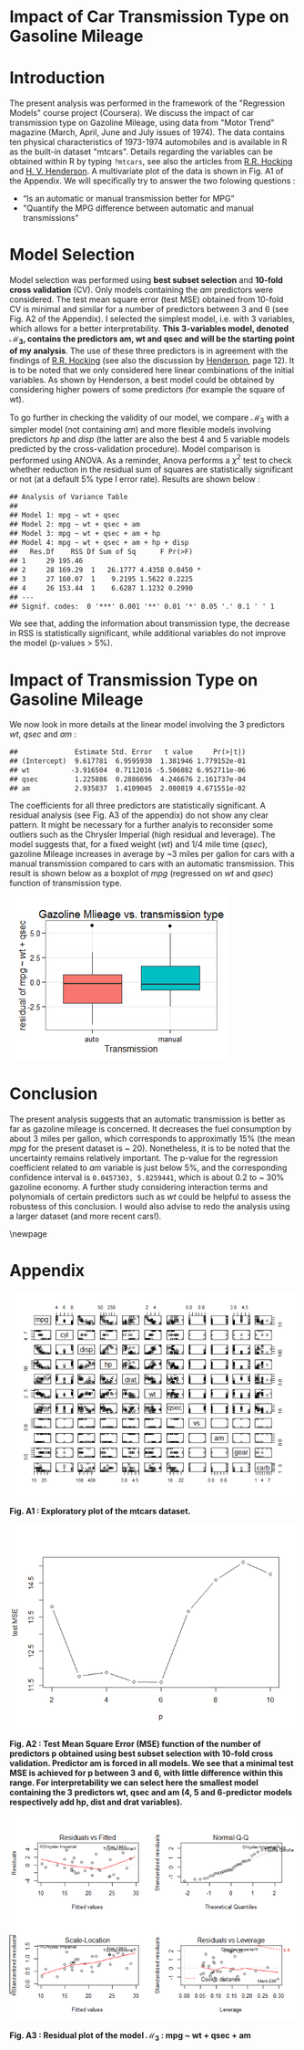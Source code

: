# Impact of Car Transmission Type on Gasoline Mileage
# Introduction

The present analysis was performed in the framework of the "Regression Models" course project (Coursera).
We discuss the impact of car transmission type on Gazoline Mileage, using data from "Motor Trend" magazine (March, April, June and July issues of 1974). The data contains ten physical characteristics of 1973-1974 automobiles and is available in R as the built-in dataset "mtcars". Details regarding the variables can be obtained within R by typing ```?mtcars```, see also the articles from [R.R. Hocking][1] and [H. V. Henderson][2]. A multivariate plot of the data is shown in Fig. A1 of the Appendix. We will specifically try to answer the two folowing questions :

* “Is an automatic or manual transmission better for MPG”
* "Quantify the MPG difference between automatic and manual transmissions"

[1]: http://www.jstor.org/discover/10.2307/2529336?sid=21105393870311&uid=4&uid=3737864&uid=2129&uid=2&uid=70
[2]: http://www.mortality.org/INdb/2008/02/12/8/document.pdf

# Model Selection
Model selection was performed using **best subset selection** and **10-fold cross validation** (CV).
Only models containing the *am* predictors were considered.
The test mean square error (test MSE) obtained from 10-fold CV is minimal and similar for a number of predictors between 3 and 6 (see Fig. A2 of the Appendix). I selected the simplest model, i.e. with 3 variables, which allows for a better interpretability.
**This 3-variables model, denoted $\mathcal{M}_3$, contains the predictors am, wt and qsec and will be the starting point of my analysis**. The use of these three predictors is in agreement with the findings of [R.R. Hocking][1] (see also the discussion by [Henderson][2], page 12). It is to be noted that we only considered here linear combinations of the initial variables. As shown by Henderson, a best model could be obtained by considering higher powers of some predictors (for example the square of wt).

To go further in checking the validity of our model, we compare $\mathcal{M}_3$ with a simpler model (not containing *am*) and more flexible models involving predictors *hp* and *disp* (the latter are also the best 4 and 5 variable models predicted by the cross-validation procedure). Model comparison is performed using ANOVA. As a reminder, Anova performs a $\chi^2$ test to check whether reduction in the residual sum of squares are statistically significant or not (at a default 5% type I error rate). Results are shown below :

```
## Analysis of Variance Table
## 
## Model 1: mpg ~ wt + qsec
## Model 2: mpg ~ wt + qsec + am
## Model 3: mpg ~ wt + qsec + am + hp
## Model 4: mpg ~ wt + qsec + am + hp + disp
##   Res.Df    RSS Df Sum of Sq      F Pr(>F)  
## 1     29 195.46                             
## 2     28 169.29  1   26.1777 4.4358 0.0450 *
## 3     27 160.07  1    9.2195 1.5622 0.2225  
## 4     26 153.44  1    6.6287 1.1232 0.2990  
## ---
## Signif. codes:  0 '***' 0.001 '**' 0.01 '*' 0.05 '.' 0.1 ' ' 1
```

We see that, adding the information about transmission type, the decrease in RSS is statistically significant, while additional variables do not improve the model (p-values > 5%).

# Impact of Transmission Type on Gasoline Mileage

We now look in more details at the linear model involving the 3 predictors *wt*, *qsec* and *am* :

```
##              Estimate Std. Error   t value     Pr(>|t|)
## (Intercept)  9.617781  6.9595930  1.381946 1.779152e-01
## wt          -3.916504  0.7112016 -5.506882 6.952711e-06
## qsec         1.225886  0.2886696  4.246676 2.161737e-04
## am           2.935837  1.4109045  2.080819 4.671551e-02
```
The coefficients for all three predictors are statistically significant. A residual analysis (see Fig. A3 of the appendix)  do not show any clear pattern. It might be necessary for a further analyis to reconsider some outliers such as the Chrysler Imperial (high residual and leverage).
The model suggests that, for a fixed weight (*wt*) and 1/4 mile time (*qsec*), gazoline Mileage increases in average by ~3 miles per gallon for cars with a manual transmission compared to cars with an automatic transmission. This result is shown below as a boxplot of *mpg* (regressed on *wt* and *qsec*) function of transmission type.

![](mtcars_report_files/figure-html/plots-1.png) 



# Conclusion

The present analysis suggests that an automatic transmission is better as far as gazoline mileage is concerned.
It decreases the fuel consumption by about 3 miles per gallon, which corresponds to approximatly 15% (the mean *mpg* for the present dataset is ~ 20). Nonetheless, it is to be noted that the uncertainty remains relatively important. The p-value for the regression coefficient related to *am* variable is just below 5%, and the corresponding confidence interval is ``0.0457303, 5.8259441``, which is about 0.2 to ~ 30% gazoline economy. A further study considering interaction terms and polynomials of certain predictors such as *wt* could be helpful to assess the robustess of this conclusion. I would also advise to redo the analysis using a larger dataset (and more recent cars!).

\newpage

# Appendix

![](mtcars_report_files/figure-html/unnamed-chunk-1-1.png) 

**Fig. A1 : Exploratory plot of the mtcars dataset.**

![](mtcars_report_files/figure-html/cross_validation-1.png) 

**Fig. A2 : Test Mean Square Error (MSE) function of the number of predictors p obtained using best subset selection with 10-fold cross validation. Predictor am is forced in all models. We see that a minimal test MSE is achieved for p between 3 and 6, with little difference within this range. For interpretability we can select here the smallest model containing the 3 predictors wt, qsec and am (4, 5 and 6-predictor models respectively add hp, dist and drat variables).**

![](mtcars_report_files/figure-html/unnamed-chunk-2-1.png) 

**Fig. A3 : Residual plot of the model $\mathcal{M}_3$ : mpg ~ wt + qsec + am**
